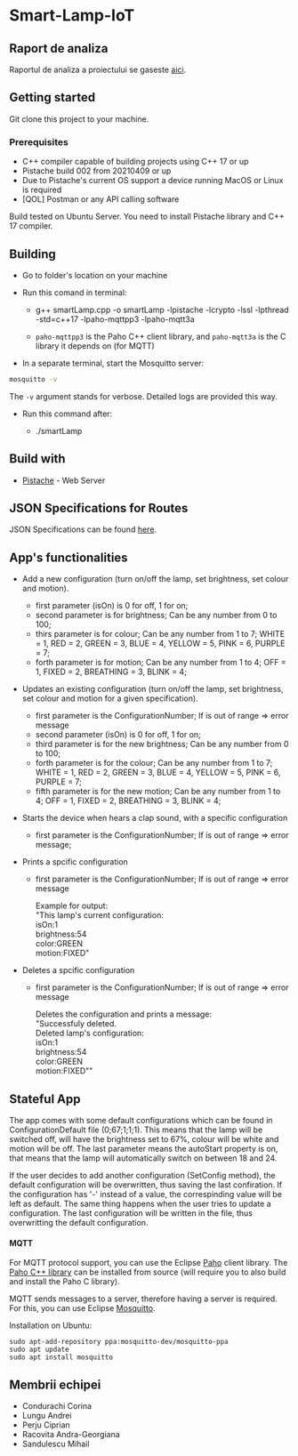 # Smart-Lamp-IoT

## Raport de analiza

Raportul de analiza a proiectului se gaseste [aici](https://github.com/AndraRaco/Smart-Lamp-IoT/blob/main/Raport%20de%20analiza%202021.docx).

## Getting started

Git clone this project to your machine.

### Prerequisites
- C++ compiler capable of building projects using C++ 17 or up
- Pistache build 002 from 20210409 or up
- Due to Pistache's current OS support a device running MacOS or Linux is required
- [QOL] Postman or any API calling software

Build tested on Ubuntu Server. You need to install Pistache library and C++ 17 compiler. 

## Building

- Go to folder's location on your machine
- Run this comand in terminal: 

  - g++ smartLamp.cpp -o smartLamp -lpistache -lcrypto -lssl -lpthread -std=c++17 -lpaho-mqttpp3 -lpaho-mqtt3a
  
  - `paho-mqttpp3` is the Paho C++ client library, and `paho-mqtt3a` is the C library it depends on (for MQTT)
  
- In a separate terminal, start the Mosquitto server:

```sh
mosquitto -v
```

The `-v` argument stands for verbose. Detailed logs are provided this way.
  
- Run this command after: 

  - ./smartLamp

## Build with

- [Pistache](https://github.com/pistacheio/pistache) - Web Server

## JSON Specifications for Routes

JSON Specifications can be found [here](https://github.com/AndraRaco/Smart-Lamp-IoT/blob/main/JSON%20Specifications.json).

## App's functionalities

- Add a new configuration (turn on/off the lamp, set brightness, set colour and motion). 
  - first parameter (isOn) is 0 for off, 1 for on;
  - second parameter is for brightness; Can be any number from 0 to 100;
  - thirs parameter is for colour; Can be any number from 1 to 7; WHITE = 1, RED = 2, GREEN = 3, BLUE = 4, YELLOW = 5, PINK = 6, PURPLE = 7;
  - forth parameter is for motion; Can be any number from 1 to 4; OFF = 1, FIXED = 2, BREATHING = 3, BLINK = 4;

- Updates an existing configuration (turn on/off the lamp, set brightness, set colour and motion for a given specification). 
  - first parameter is the ConfigurationNumber; If is out of range => error message
  - second parameter (isOn) is 0 for off, 1 for on;
  - third parameter is for the new brightness; Can be any number from 0 to 100;
  - forth parameter is for the colour; Can be any number from 1 to 7; WHITE = 1, RED = 2, GREEN = 3, BLUE = 4, YELLOW = 5, PINK = 6, PURPLE = 7;
  - fifth parameter is for the new motion; Can be any number from 1 to 4; OFF = 1, FIXED = 2, BREATHING = 3, BLINK = 4;

- Starts the device when hears a clap sound, with a specific configuration 
  - first parameter is the ConfigurationNumber; If is out of range => error message;
 
- Prints a spcific configuration 
  - first parameter is the ConfigurationNumber; If is out of range => error message <br>
  
     Example for output:
     <br>
     "This lamp's current configuration: <br>
      isOn:1 <br>
      brightness:54 <br>
      color:GREEN <br>
      motion:FIXED"
      
- Deletes a spcific configuration 
  - first parameter is the ConfigurationNumber; If is out of range => error message <br>
  
     Deletes the configuration and prints a message: <br>
     "Successfuly deleted. <br>
      Deleted lamp's configuration: <br>
      isOn:1 <br>
      brightness:54 <br>
      color:GREEN <br>
      motion:FIXED""
      
## Stateful App

The app comes with some default configurations which can be found in ConfigurationDefault file (0;67;1;1;1). This means that the lamp will be switched off, will have the brightness set to 67%, colour will be white and motion will be off. The last parameter means the autoStart property is on, that means that the lamp will automatically switch on between 18 and 24. 

If the user decides to add another configuration (SetConfig method), the default configuration will be overwritten, thus saving the last confiration. If the configuration has '-' instead of a value, the correspinding value will be left as default. The same thing happens when the user tries to update a configuration. The last configuration will be written in the file, thus overwritting the default configuration.   

#### MQTT

For MQTT protocol support, you can use the Eclipse [Paho](https://www.eclipse.org/paho) client library. The [Paho C++ library](https://github.com/eclipse/paho.mqtt.cpp#unix-and-linux) can be installed from source (will require you to also build and install the Paho C library).

MQTT sends messages to a server, therefore having a server is required. For this, you can use Eclipse [Mosquitto](https://mosquitto.org/).

Installation on Ubuntu:
```
sudo apt-add-repository ppa:mosquitto-dev/mosquitto-ppa
sudo apt update
sudo apt install mosquitto
```

## Membrii echipei

- Condurachi Corina
- Lungu Andrei
- Perju Ciprian 
- Racovita Andra-Georgiana
- Sandulescu Mihail
